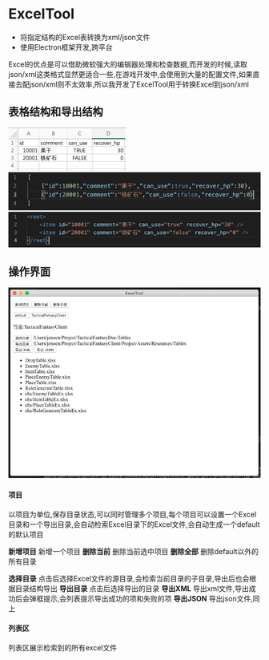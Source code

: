 # ExcelTool

- 将指定结构的Excel表转换为xml/json文件
- 使用Electron框架开发,跨平台

Excel的优点是可以借助微软强大的编辑器处理和检查数据,而开发的时候,读取json/xml这类格式显然更适合一些,在游戏开发中,会使用到大量的配置文件,如果直接去配json/xml则不太效率,所以我开发了ExcelTool用于转换Excel到json/xml

## 表格结构和导出结构  
![Img](readme/img2.png)  
![Img](readme/img3.png)  
![Img](readme/img4.png)  

## 操作界面  

![Editor](readme/img1.png)

#### 项目
以项目为单位,保存目录状态,可以同时管理多个项目,每个项目可以设置一个Excel目录和一个导出目录,会自动检索Excel目录下的Excel文件,会自动生成一个default的默认项目

**新增项目** 新增一个项目
**删除当前** 删除当前选中项目
**删除全部** 删除default以外的所有目录

**选择目录** 点击后选择Excel文件的源目录,会检索当前目录的子目录,导出后也会根据目录结构导出
**导出目录** 点击后选择导出的目录
**导出XML** 导出xml文件,导出成功后会弹框提示,会列表提示导出成功的项和失败的项
**导出JSON** 导出json文件,同上

#### 列表区  
列表区展示检索到的所有excel文件
